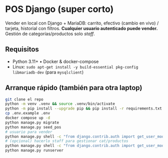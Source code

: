# POS Django (super corto)

Vender en local con Django + MariaDB: carrito, efectivo (cambio en vivo) / tarjeta, historial con filtros. **Cualquier usuario autenticado puede vender.** Gestión de categorías/productos solo *staff*.

## Requisitos
- Python 3.11+ • Docker & docker-compose
- Linux: `sudo apt-get install -y build-essential pkg-config libmariadb-dev` (para `mysqlclient`)

## Arranque rápido (también para otra laptop)
```bash
git clone el repo
python -m venv .venv && source .venv/bin/activate
python -m pip install --upgrade pip && pip install -r requirements.txt
cp .env.example .env
docker compose up -d
python manage.py migrate
python manage.py seed_pos
# usuario para vender
python manage.py shell -c "from django.contrib.auth import get_user_model as g; U=g(); U.objects.filter(username='cajero').exists() or U.objects.create_user('cajero','cajero@example.com','cajero123'); print('cajero/cajero123')"
# (opcional) hacerlo staff para gestionar cat/productos
python manage.py shell -c "from django.contrib.auth import get_user_model as g; u=g().objects.get(username='cajero'); u.is_staff=True; u.save(); print('cajero es staff')"
python manage.py runserver
